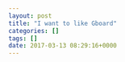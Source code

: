 ```yaml
---
layout: post
title: "I want to like Gboard"
categories: []
tags: []
date: 2017-03-13 08:29:16+0000
---
```


